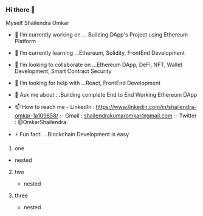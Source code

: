 ### Hi there 👋

Myself Shailendra Omkar


- 🔭 I’m currently working on ... Building DApp's Project using Ethereum Platform
- 🌱 I’m currently learning ...Ethereum, Solidity, FrontEnd Development
- 👯 I’m looking to collaborate on ...Ethereum DApp, DeFi, NFT, Wallet Development, Smart Contract Security
- 🤔 I’m looking for help with ...React, FrontEnd Development
- 💬 Ask me about ...Building complete End to End Working Ethereum DApp
- 📫 How to reach me
      - LinkedIn : https://www.linkedin.com/in/shailendra-omkar-1a109858/
          :- Gmail : shailendrakumaromkar@gmail.com
          :- Twitter : @OmkarShailendra

- ⚡ Fun fact: ...Blockchain Development is easy        
 
 1. one
   * nested

2. two
   * nested

3. three
   * nested
